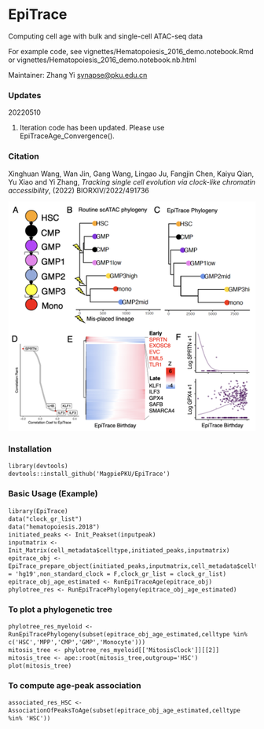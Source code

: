 # EpiTrace
 Computing cell age with bulk and single-cell ATAC-seq data   
 
 For example code, see vignettes/Hematopoiesis_2016_demo.notebook.Rmd or vignettes/Hematopoiesis_2016_demo.notebook.nb.html  

 Maintainer: Zhang Yi <synapse@pku.edu.cn>      
 
 


### Updates   
20220510   
1. Iteration code has been updated. Please use EpiTraceAge_Convergence().   


### Citation
Xinghuan Wang, Wan Jin, Gang Wang, Lingao Ju, Fangjin Chen, Kaiyu Qian, Yu Xiao and Yi Zhang, *Tracking single cell evolution via clock-like chromatin accessibility*, (2022) BIORXIV/2022/491736      



![Screenshot](demo.png)
 
### Installation
```
library(devtools)   
devtools::install_github('MagpiePKU/EpiTrace')    
```

### Basic Usage (Example)  
```
library(EpiTrace)  
data("clock_gr_list")  
data("hematopoiesis.2018")   
initiated_peaks <- Init_Peakset(inputpeak)  
inputmatrix <- Init_Matrix(cell_metadata$celltype,initiated_peaks,inputmatrix)
epitrace_obj <- EpiTrace_prepare_object(initiated_peaks,inputmatrix,cell_metadata$celltype,ref_genome = 'hg19',non_standard_clock = F,clock_gr_list = clock_gr_list)  
epitrace_obj_age_estimated <- RunEpiTraceAge(epitrace_obj)  
phylotree_res <- RunEpiTracePhylogeny(epitrace_obj_age_estimated)  
```

### To plot a phylogenetic tree
```
phylotree_res_myeloid <- RunEpiTracePhylogeny(subset(epitrace_obj_age_estimated,celltype %in% c('HSC','MPP','CMP','GMP','Monocyte')))   
mitosis_tree <- phylotree_res_myeloid[['MitosisClock']][[2]]  
mitosis_tree <- ape::root(mitosis_tree,outgroup='HSC')  
plot(mitosis_tree)  
```

### To compute age-peak association  
```
associated_res_HSC <- AssociationOfPeaksToAge(subset(epitrace_obj_age_estimated,celltype %in% 'HSC'))   
```
 

 
 
 

